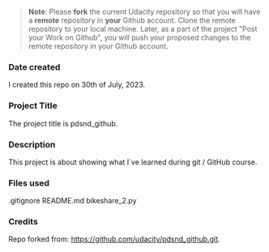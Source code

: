 >**Note**: Please **fork** the current Udacity repository so that you will have a **remote** repository in **your** Github account. Clone the remote repository to your local machine. Later, as a part of the project "Post your Work on Github", you will push your proposed changes to the remote repository in your Github account.

### Date created
I created this repo on 30th of July, 2023.

### Project Title
The project title is pdsnd_github.

### Description
This project is about showing what I´ve learned during git / GitHub course.

### Files used
.gitignore
README.md
bikeshare_2.py

### Credits
Repo forked from: https://github.com/udacity/pdsnd_github.git.

